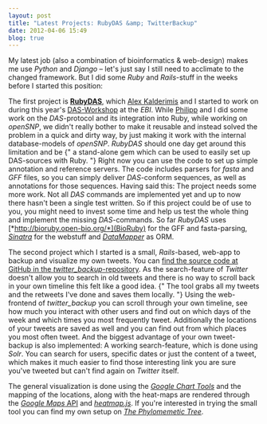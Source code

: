 ```yaml
---
layout: post
title: "Latest Projects: RubyDAS &amp; TwitterBackup"
date: 2012-04-06 15:49
blog: true
---
```

My latest job (also a combination of bioinformatics & web-design) makes me use *Python* and *Django* – let's just say I still need to acclimate to the changed framework. But I did some *Ruby* and *Rails*-stuff in the weeks before I started this position:

The first project is [**RubyDAS**](https://github.com/alexkalderimis/RubyDAS), which [Alex Kalderimis](https://github.com/alexkalderimis) and I started to work on during this year's [DAS-Workshop](/blog/2012/02/28/das-workshop-at-the-ebi/) at the *EBI*. While [Philipp](http://twitter.com/#!/PhilippBayer) and I did some work on the *DAS*-protocol and its integration into Ruby, while working on *openSNP*, we didn't really bother to make it reusable and instead solved the problem in a quick and dirty way, by just making it work with the internal database-models of *openSNP*. *RubyDAS* should one day get around this limitation and be {" a stand-alone gem which can be used to easily set up DAS-sources with Ruby. "} Right now you can use the code to set up simple annotation and reference servers. The code includes parsers for *fasta* and *GFF* files, so you can simply deliver *DAS*-conform sequences, as well as annotations for those sequences. Having said this: The project needs some more work. Not all *DAS* commands are implemented yet and up to now there hasn't been a single test written. So if this project could be of use to you, you might need to invest some time and help us test the whole thing and implement the missing *DAS*-commands. So far *RubyDAS* uses [*http://bioruby.open-bio.org/*](BioRuby) for the GFF and fasta-parsing, [*Sinatra*](http://www.sinatrarb.com/) for the webstuff and [*DataMapper*](http://datamapper.org/) as ORM.

The second project which I started is a small, *Rails*-based, web-app to backup and visualize my own tweets. You can [find the source code at GitHub in the *twitter_backup*-repository](https://github.com/gedankenstuecke/twitter_backup). As the search-feature of *Twitter* doesn't allow you to search in old tweets and there is no way to scroll back in your own timeline this felt like a good idea. {" The tool grabs all my tweets and the retweets I've done and saves them locally. "} Using the web-frontend of *twitter_backup* you can scroll through your own timeline, see how much you interact with other users and find out on which days of the week and which times you most frequently tweet. Additionally the locations of your tweets are saved as well and you can find out from which places you most often tweet. And the biggest advantage of your own tweet-backup is also implemented: A working search-feature, which is done using *Solr*. You can search for users, specific dates or just the content of a tweet, which makes it much easier to find those interesting link you are sure you've tweeted but can't find again on *Twitter* itself.

The general visualization is done using the [*Google Chart Tools*](http://code.google.com/apis/chart/) and the mapping of the locations, along with the heat-maps are rendered through the [*Google Maps* API](https://developers.google.com/maps/) and [*heatmap.js*](http://www.patrick-wied.at/static/heatmapjs/). If you're interested in trying the small tool you can find my own setup on [*The Phylomemetic Tree*](http://phylomemetic-tree.de/twitter).
